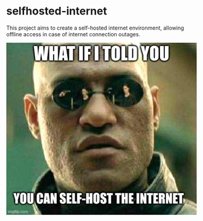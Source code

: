 # selfhosted-internet

This project aims to create a self-hosted internet environment, allowing offline access in case of internet connection outages.

![meme](./meme.jpeg)
